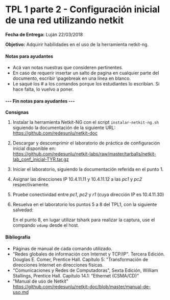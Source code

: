 TPL 1 parte 2 - Configuración inicial de una red utilizando netkit
==================================================================

**Fecha de Entrega:** Luján 22/03/2018

**Objetivo:** Adquirir habilidades en el uso de la herramienta netkit-ng.

#### Notas para ayudantes

* Acá van notas nuestras que consideren pertinentes.
* En caso de requerir insertar un salto de pagina en cualquier parte del documento, escribir \pagebreak en una linea en blanco.
* Le saqué los # a los comandos porque los estudiantes lo escribían. Si hace falta, lo vuelvo a poner.

#### --- Fin notas para ayudantes ---

**Consignas**

1. Instalar la herramienta Netkit-NG con el script `instalar-netkit-ng.sh` siguiendo la documentación de la siguiente URL:  
   <https://github.com/redesunlu/netkit-doc>
2. Descargar y descomprimir el laboratorio de práctica de configuración inicial disponible en:  
   <https://github.com/redesunlu/netkit-labs/raw/master/tarballs/netkit-lab_conf_inicial-TYR.tar.gz>
3. Iniciar el laboratorio, siguiendo la documentación referida en el punto 1.
4. Asignar las direcciones IP 10.4.11.11 y 10.4.11.12 a las _pc1_ y _pc2_ respectivamente.
5. Pruebe conectividad entre _pc1_, _pc2_ y _r1_ (cuya dirección IP es 10.4.11.30)
6. Resuelva en el laboratorio los puntos 5 a 8 del TPL1, con la siguiente salvedad:

    En el punto 8, en lugar utilizar tshark para realizar la captura, use el compando `vdump` desde el host.

#### Bibliografía

* Páginas de manual de cada comando utilizado.
* "Redes globales de información con Internet y TCP/IP". Tercera Edición. Douglas E. Comer, Prentice Hall. Capítulo 5: "Transformación de direcciones Internet en direcciones físicas.
* "Comunicaciones y Redes de Computadoras", Sexta Edición, William Stallings, Prentice Hall. Capítulo 14.1: “Ethernet (CSMA/CD)”
* "Manual de uso de Netkit"  
  <https://github.com/redesunlu/netkit-doc/blob/master/manual-de-uso.md>
